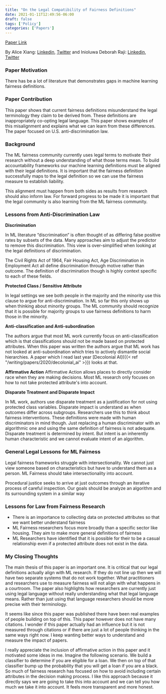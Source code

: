 ```yaml
---
title: "On the Legal Compatibility of Fairness Definitions"
date: 2021-01-11T12:49:56-06:00
draft: false
tags: ['Policy']
categories: ['Papers']
---
```


[Paper Link](https://arxiv.org/abs/1912.00761)

By Alice Xiang: [Linkedin](https://www.linkedin.com/in/alice-xiang-3832aa18/), [Twitter](https://twitter.com/alicexiang?lang=en) and Inioluwa Deborah Raji: [Linkedin](https://www.linkedin.com/in/deborah-raji-065751b2/?originalSubdomain=ca), [Twitter](https://twitter.com/rajiinio?lang=en)

### Paper Motivation

There has be a lot of literature that demonstrates gaps in machine learning fairness definitions.

### Paper Contribution
This paper shows that current fairness definitions misunderstand the legal terminology they claim to be derived from. These definitions are inappropriately co-opting legal language. This paper shows examples of this misalignment and explains what we can learn from these differences. The paper focused on U.S. anti-discrimination law.

### Background

The ML fairness community currently uses legal terms to motivate their research without a deep understanding of what those terms mean. To build accountability frameworks our machine learning definitions must be aligned with their legal definitions. It is important that the fairness definition successfully maps to the legal definition so we can use the fairness measure to establish liability.

This alignment must happen from both sides as results from research should also inform law. For forward progress to be made it is important that the legal community is also learning from the ML fairness community.

### Lessons from Anti-Discrimination Law

**Discrimination**

In ML literature “discrimination“ is often thought of as differing false positive rates by subsets of the data. Many approaches aim to adjust the predictor to remove this discrimination. This view is over-simplified when looking at the legal definitions of discrimination.

The Civil Rights Act of 1964, Fair Housing Act, Age Discrimination in Employment Act all define discrimination through motive rather than outcome. The definition of discrimination though is highly context specific to each of these fields.

**Protected Class / Sensitive Attribute**

In legal settings we see both people in the majority and the minority use this clause to argue for anti-discrimination. In ML so far this only shows up when thinking about minority groups. The ML community should recognize that it is possible for majority groups to use fairness definitions to harm those in the minority.

**Anti-classification and Anti-subordination**

The authors argue that most ML work currently focus on anti-classification which is that classifications should not be made based on protected attributes. When this paper was written the authors argue that ML work has not looked at anti-subordination which tries to actively dismantle social hierarchies. A paper which I read last year [Decolonial AI]({{< ref  "/writing/papers/2020/decolonial_ai" >}}) looks at that.

**Affirmative Action**
Affirmative Action allows places to directly consider race when they are making decisions. Most ML research only focuses on how to not take protected attribute's into account.

**Disparate Treatment and Disparate Impact**

In ML work, authors use disparate treatment as a justification for not using protected class variables. Disparate impact is understand as when outcomes differ across subgroups. Researchers use this to think about fairness interventions. These definitions were made with human discriminators in mind though. Just replacing a human discriminator with an algorithmic one and using the same definition of fairness is not adequate. Disparate treatment is determined by intent. But intent is an inherently human characteristic and we cannot evaluate intent of an algorithm.

### General Legal Lessons for ML Fairness

Legal fairness frameworks struggle with intersectionality. We cannot just view someone based on characteristics but have to understand them as a person. ML Fairness should take intersectionality into account.

Procedural justice seeks to arrive at just outcomes through an iterative process of careful inspection. Our goals should be analyze an algorithm and its surrounding system in a similar way

### Lessons for Law from Fairness Research
- There is an importance to collecting data on protected attributes so that we want better understand fairness
- ML Fairness researchers focus more broadly than a specific sector like housing. They aim to make more general definitions of fairness
- ML Researchers have identified that it is possible for their to be a casual relationship even if a protected attribute does not exist in the data.

### My Closing Thoughts

The main thesis of this paper is an important one. It is critical that our legal definitions actually align with ML research. If they do not line up then we will have two separate systems that do not work together. What practitioners and researchers use to measure fairness will not align with what happens in a courtroom. The paper also highlights how researchers are currently just using legal language without really understanding what that legal language means. Rather than just using that language researchers should be more precise with their terminology.

It seems like since this paper was published there have been real examples of people building on top of this. This paper however does not have many citations. I wonder if this paper actually had an influence but it is not measured through citations or if there are just a lot of people thinking in the same ways right now. I keep wanting better ways to understand and measure the impact of papers.

I really appreciate the inclusion of affirmative action in this paper and it motivated some ideas in me. Imagine the following scenario. We build a classifier to determine if you are eligible for a loan. We then on top of that classifier bump up the probability that you will get a loan if you are a black. So much of fairness research has focused on how to avoid including certain attributes in the decision making process. I like this approach because it directly says we are going to take this into account and we can tell you how much we take it into account. It feels more transparent and more honest.




